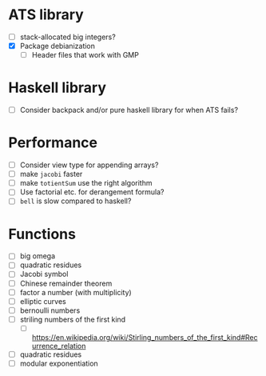 # ATS library
- [ ] stack-allocated big integers?
- [x] Package debianization
  - [ ] Header files that work with GMP
# Haskell library
- [ ] Consider backpack and/or pure haskell library for when ATS fails?
# Performance
- [ ] Consider view type for appending arrays?
- [ ] make `jacobi` faster
- [ ] make `totientSum` use the right algorithm
- [ ] Use factorial etc. for derangement formula?
- [ ] `bell` is slow compared to haskell?
# Functions
- [ ] big omega
- [ ] quadratic residues
- [ ] Jacobi symbol
- [ ] Chinese remainder theorem
- [ ] factor a number (with multiplicity)
- [ ] elliptic curves
- [ ] bernoulli numbers
- [ ] striling numbers of the first kind
  - [ ] https://en.wikipedia.org/wiki/Stirling_numbers_of_the_first_kind#Recurrence_relation
- [ ] quadratic residues
- [ ] modular exponentiation

